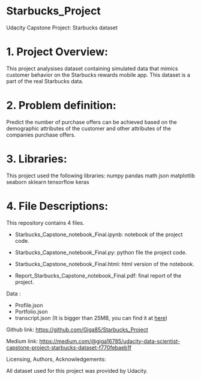 # Starbucks_Project
Udacity Capstone Project: Starbucks dataset

# 1. Project Overview:
This project analysises dataset containing simulated data that mimics customer behavior on the Starbucks rewards mobile app. This dataset is a part of the real Starbucks data.

# 2. Problem definition:

Predict the number of purchase offers can be achieved based on the demographic attributes of the customer and other attributes of the companies purchase offers.

# 3. Libraries:

This project used the following libraries:
numpy
pandas
math
json
matplotlib
seaborn
sklearn
tensorflow
keras

# 4. File Descriptions:

This repository contains 4 files.

  + Starbucks_Capstone_notebook_Final.ipynb: notebook of the project code.
    
  + Starbucks_Capstone_notebook_Final.py: python file the project code.

  + Starbucks_Capstone_notebook_Final.html: html version of the notebook.

  + Report_Starbucks_Capstone_notebook_Final.pdf: final report of the project.

Data :
  + Profile.json
  + Portfolio.json
  + transcript.json (It is bigger than 25MB, you can find it at [here](https://www.kaggle.com/datasets/blacktile/starbucks-app-customer-reward-program-data))

Github link:
https://github.com/Giga85/Starbucks_Project

Medium link:
https://medium.com/@giga16785/udacity-data-scientist-capstone-project-starbucks-dataset-f770febaeb1f

Licensing, Authors, Acknowledgements:

All dataset used for this project was provided by Udacity.
